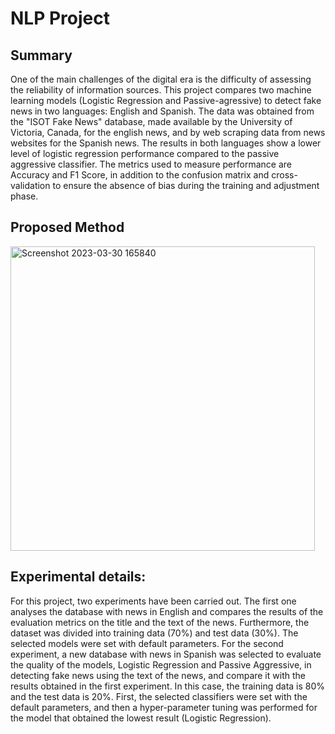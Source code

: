 # NLP Project
## Summary

One of the main challenges of the digital era is the difficulty of assessing the reliability of information sources. This project compares two machine learning models (Logistic Regression and Passive-agressive) to detect fake news in two languages: English and Spanish. The data was obtained from the "ISOT Fake News" database, made available by the University of Victoria, Canada, for the english news, and  by web scraping data from  news websites for the Spanish news.  The results in both languages show a lower level of logistic regression performance compared to the passive aggressive classifier. The metrics used to measure performance are Accuracy and F1 Score, in addition to the confusion matrix and cross-validation to ensure the absence of bias during the training and adjustment phase. 

## Proposed Method
<img width="487" alt="Screenshot 2023-03-30 165840" src="https://user-images.githubusercontent.com/112641687/228881981-4b7d56c3-f704-4362-b837-42c74c22ea91.png">

## Experimental details: 
For this project, two experiments have been carried out. The first one analyses the database with news in English and compares the results of the evaluation metrics on the title and the text of the news. Furthermore, the dataset was divided into training data (70%) and test data (30%). The selected models were set with default parameters.
For the second experiment, a new database with news in Spanish was selected to evaluate the quality of the models, Logistic Regression and Passive Aggressive, in detecting fake news using the text of the news, and compare it with the results obtained in the first experiment. In this case, the training data is 80% and the test data is 20%. First, the selected classifiers were set with the default parameters, and then a hyper-parameter tuning was performed for the model that obtained the lowest result (Logistic Regression).
